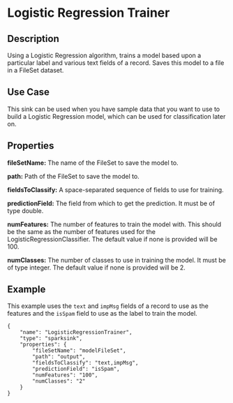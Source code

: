 # Logistic Regression Trainer


Description
-----------
Using a Logistic Regression algorithm, trains a model based upon a particular label and various text fields of a record.
Saves this model to a file in a FileSet dataset.

Use Case
--------
This sink can be used when you have sample data that you want to use to build a Logistic Regression model,
which can be used for classification later on.

Properties
----------
**fileSetName:** The name of the FileSet to save the model to.

**path:** Path of the FileSet to save the model to.

**fieldsToClassify:** A space-separated sequence of fields to use for training.

**predictionField:** The field from which to get the prediction. It must be of type double.

**numFeatures:** The number of features to train the model with. This should be the same as the number of features
used for the LogisticRegressionClassifier. The default value if none is provided will be 100.

**numClasses:** The number of classes to use in training the model. It must be of type integer.
The default value if none is provided will be 2.

Example
-------
This example uses the ``text`` and ``impMsg`` fields of a record to use as the features and the ``isSpam`` field to use
as the label to train the model.

    {
        "name": "LogisticRegressionTrainer",
        "type": "sparksink",
        "properties": {
            "fileSetName": "modelFileSet",
            "path": "output",
            "fieldsToClassify": "text,impMsg",
            "predictionField": "isSpam",
            "numFeatures": "100",
            "numClasses": "2"
        }
    }
